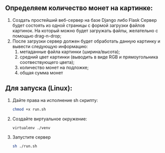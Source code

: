 ## Определяем количество монет на картинке:
1. Создать простейший веб-сервер на базе Django либо Flask Сервер будет состоять из одной страницы с формой загрузки файлов картинок. На который можно будет загружать файлы, желательно с помощью drag-n-drop;
2. После загрузки сервер должен будет обработать данную картинку и вывести следующую информацию:
    1. метаданные файла картинки (ширина/высота);
    2. средний цвет картинки (выводить в виде RGB и прямоугольника соотвествующего цвета);
    3. количество монет на подложке;
    4. общая сумма монет

## Для запуска (Linux):

1. Дайте права на исполнение sh скрипту: 
    ```sh
    chmod +x run.sh
    ```
2. Создайте виртуальное окружение:
    ```sh
    virtualenv ./venv
    ```
3. Запустите сервер
    ```sh
    sh ./run.sh
    ```